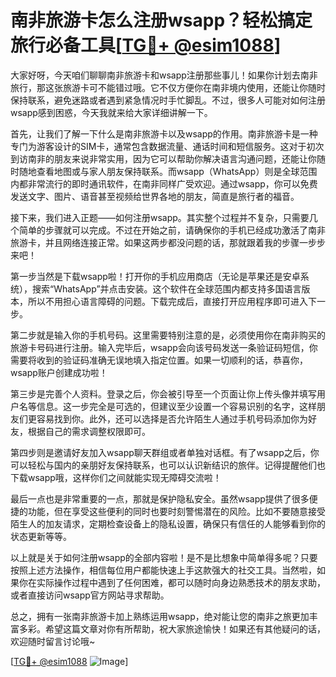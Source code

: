 # 南非旅游卡怎么注册wsapp？轻松搞定旅行必备工具[[TG💪+ @esim1088](https://t.me/s/esim1088)]

大家好呀，今天咱们聊聊南非旅游卡和wsapp注册那些事儿！如果你计划去南非旅行，那这张旅游卡可不能错过哦。它不仅方便你在南非境内使用，还能让你随时保持联系，避免迷路或者遇到紧急情况时手忙脚乱。不过，很多人可能对如何注册wsapp感到困惑，今天我就来给大家详细讲解一下。

首先，让我们了解一下什么是南非旅游卡以及wsapp的作用。南非旅游卡是一种专门为游客设计的SIM卡，通常包含数据流量、通话时间和短信服务。这对于初次到访南非的朋友来说非常实用，因为它可以帮助你解决语言沟通问题，还能让你随时随地查看地图或与家人朋友保持联系。而wsapp（WhatsApp）则是全球范围内都非常流行的即时通讯软件，在南非同样广受欢迎。通过wsapp，你可以免费发送文字、图片、语音甚至视频给世界各地的朋友，简直是旅行者的福音。

接下来，我们进入正题——如何注册wsapp。其实整个过程并不复杂，只需要几个简单的步骤就可以完成。不过在开始之前，请确保你的手机已经成功激活了南非旅游卡，并且网络连接正常。如果这两步都没问题的话，那就跟着我的步骤一步步来吧！

第一步当然是下载wsapp啦！打开你的手机应用商店（无论是苹果还是安卓系统），搜索“WhatsApp”并点击安装。这个软件在全球范围内都支持多国语言版本，所以不用担心语言障碍的问题。下载完成后，直接打开应用程序即可进入下一步。

第二步就是输入你的手机号码。这里需要特别注意的是，必须使用你在南非购买的旅游卡号码进行注册。输入完毕后，wsapp会向该号码发送一条验证码短信，你需要将收到的验证码准确无误地填入指定位置。如果一切顺利的话，恭喜你，wsapp账户创建成功啦！

第三步是完善个人资料。登录之后，你会被引导至一个页面让你上传头像并填写用户名等信息。这一步完全是可选的，但建议至少设置一个容易识别的名字，这样朋友们更容易找到你。此外，还可以选择是否允许陌生人通过手机号码添加你为好友，根据自己的需求调整权限即可。

第四步则是邀请好友加入wsapp聊天群组或者单独对话框。有了wsapp之后，你可以轻松与国内的亲朋好友保持联系，也可以认识新结识的旅伴。记得提醒他们也下载wsapp哦，这样你们之间就能实现无障碍交流啦！

最后一点也是非常重要的一点，那就是保护隐私安全。虽然wsapp提供了很多便捷的功能，但在享受这些便利的同时也要时刻警惕潜在的风险。比如不要随意接受陌生人的加友请求，定期检查设备上的隐私设置，确保只有信任的人能够看到你的状态更新等等。

以上就是关于如何注册wsapp的全部内容啦！是不是比想象中简单得多呢？只要按照上述方法操作，相信每位用户都能快速上手这款强大的社交工具。当然啦，如果你在实际操作过程中遇到了任何困难，都可以随时向身边熟悉技术的朋友求助，或者直接访问wsapp官方网站寻求帮助。

总之，拥有一张南非旅游卡加上熟练运用wsapp，绝对能让您的南非之旅更加丰富多彩。希望这篇文章对你有所帮助，祝大家旅途愉快！如果还有其他疑问的话，欢迎随时留言讨论哦~

[[TG💪+ @esim1088](https://t.me/s/esim1088) ![Image](https://i.postimg.cc/4NQfJmqS/Snipaste-2025-05-13-00-14-12.png)]